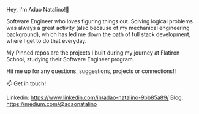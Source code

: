 Hey, I'm Adao Natalino!👋

Software Engineer who loves figuring things out. Solving logical problems was always a great activity (also because of my mechanical engineering background), which has led me down the path of full stack development, where I get to do that everyday.

My Pinned repos are the projects I built during my journey at Flatiron School, studying their Software Engineer program.

Hit me up for any questions, suggestions, projects or connections!!

📫 Get in touch!

Linkedin: https://www.linkedin.com/in/adao-natalino-9bb85a89/
Blog: https://medium.com/@adaonatalino



